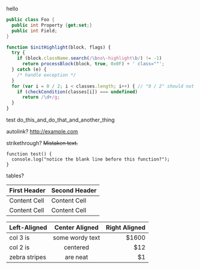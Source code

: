 hello

```c#
public class Foo {
  public int Property {get;set;}
  public int Field;
}
```


```javascript
function $initHighlight(block, flags) {
  try {
    if (block.className.search(/\bno\-highlight\b/) != -1)
      return processBlock(block, true, 0x0F) + ' class=""';
  } catch (e) {
    /* handle exception */
  }
  for (var i = 0 / 2; i < classes.length; i++) { // "0 / 2" should not be parsed as regexp
    if (checkCondition(classes[i]) === undefined)
      return /\d+/g;
  }
}
```

test do_this_and_do_that_and_another_thing

autolink? http://example.com


strikethrough? ~~Mistaken text.~~

```
function test() {
  console.log("notice the blank line before this function?");
}
```


tables?

First Header  | Second Header
------------- | -------------
Content Cell  | Content Cell
Content Cell  | Content Cell


| Left-Aligned  | Center Aligned  | Right Aligned |
| :------------ |:---------------:| -----:|
| col 3 is      | some wordy text | $1600 |
| col 2 is      | centered        |   $12 |
| zebra stripes | are neat        |    $1 |